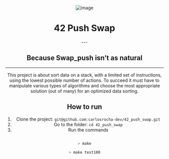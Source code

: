 <div align="center"> 

![image](https://github.com/carlosrocha-dev/42_push_swap/assets/3737837/0a006021-b54b-48cb-b1d1-a59ee0435dfd)

</div>

<div align="center"> 
  
# 42 Push Swap

 <div align="center"> 
---
  
## Because Swap_push isn’t as natural
   
---

This project is about sort data on a stack, with a limited set of instructions, using
the lowest possible number of actions. To succeed it must have to manipulate various
types of algorithms and choose the most appropriate solution (out of many) for an
optimized data sorting.

## How to run

1. Clone the project: ```git@github.com:carlosrocha-dev/42_push_swap.git```
2. Go to the folder: ```cd 42_push_swap```
3. Run the commands
```Bash

> make

> make test100


```
